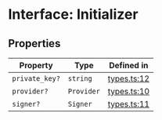 # Interface: Initializer

## Properties

| Property | Type | Defined in |
| ------ | ------ | ------ |
| `private_key?` | `string` | [types.ts:12](https://github.com/aditya172926/token_batch_sdk/blob/430c9f68c672bb4e6cfa7340a94684be8e6355a0/src/types.ts#L12) |
| `provider?` | `Provider` | [types.ts:10](https://github.com/aditya172926/token_batch_sdk/blob/430c9f68c672bb4e6cfa7340a94684be8e6355a0/src/types.ts#L10) |
| `signer?` | `Signer` | [types.ts:11](https://github.com/aditya172926/token_batch_sdk/blob/430c9f68c672bb4e6cfa7340a94684be8e6355a0/src/types.ts#L11) |
